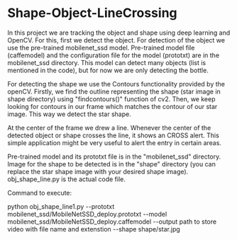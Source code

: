 # Shape-Object-LineCrossing
In this project we are tracking the object and shape using deep learning and OpenCV. For this, first we detect the object. For detection of the object we use the pre-trained mobilenet_ssd model. Pre-trained model file (caffemodel) and the configuration file for the model (prototxt) are in the mobilenet_ssd directory. This model can detect many objects (list is mentioned in the code), but for now we are only detecting the bottle. 

For detecting the shape we use the Contours functionality provided by the openCV. Firstly, we find the outline representing the shape (star image in shape directory) using "findcontours()" function of cv2. Then, we keep looking for contours in our frame which matches the contour of our star image. This way we detect the star shape. 

At the center of the frame we drew a line. Whenever the center of the detected object or shape crosses the line, it shows an CROSS alert. This simple application might be very useful to alert the entry in certain areas.

Pre-trained model and its prototxt file is in the "mobilenet_ssd" directory. 
Image for the shape to be detected is in the "shape" directory (you can replace the star shape image with your desired shape image).  
obj_shape_line.py is the actual code file.


Command to execute:

python obj_shape_line1.py --prototxt mobilenet_ssd/MobileNetSSD_deploy.prototxt --model mobilenet_ssd/MobileNetSSD_deploy.caffemodel --output path to store video with file name and extenstion --shape shape/star.jpg 

